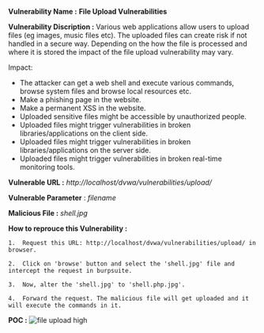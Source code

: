 **Vulnerability Name :** **File Upload Vulnerabilities** 

**Vulnerability Discription :** Various web applications allow users to upload files (eg images, music files etc). The uploaded files can create risk if not handled in a secure way. Depending on the how the file is processed and where it is stored the impact of the file upload vulnerability may vary.
     
Impact:
- The attacker can get a web shell and execute various commands, browse system files and browse local resources etc.
- Make a phishing page in the website.
- Make a permanent XSS in the website.
- Uploaded sensitive files might be accessible by unauthorized people.
- Uploaded files might trigger vulnerabilities in broken libraries/applications on the client side.
- Uploaded files might trigger vulnerabilities in broken libraries/applications on the server side.
- Uploaded files might trigger vulnerabilities in broken real-time monitoring tools.

**Vulnerable URL :** *http://localhost/dvwa/vulnerabilities/upload/*

**Vulnerable Parameter** : *filename*

**Malicious File :** *shell.jpg*

**How to reprouce this Vulnerability :**

    1.  Request this URL: http://localhost/dvwa/vulnerabilities/upload/ in browser.
        
    2.  Click on 'browse' button and select the 'shell.jpg' file and intercept the request in burpsuite. 
    
    3.  Now, alter the 'shell.jpg' to 'shell.php.jpg'.
    
    4.  Forward the request. The malicious file will get uploaded and it will execute the commands in it.
    
**POC :**
![file upload high](https://user-images.githubusercontent.com/36234942/61971638-34dd0f00-affd-11e9-8b75-4d23d9b0834a.PNG)


  
